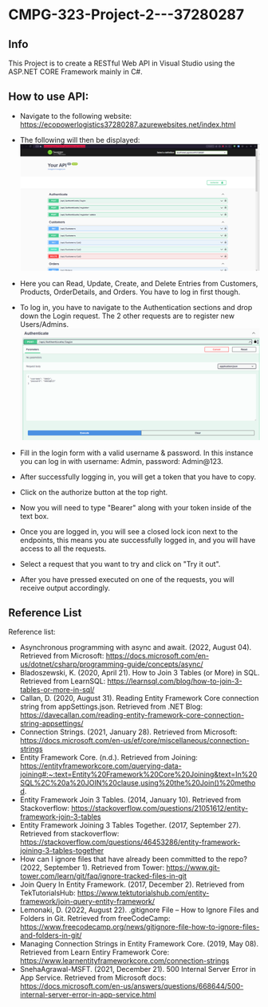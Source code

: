 # CMPG-323-Project-2---37280287
## Info
This Project is to create a RESTful Web API in Visual Studio using the ASP.NET CORE Framework mainly in C#.

## How to use API:
- Navigate to the following website: https://ecopowerlogistics37280287.azurewebsites.net/index.html
- The following will then be displayed:
![](image_2023-08-31_145036487.png)
- Here you can Read, Update, Create, and Delete Entries from Customers, Products, OrderDetails, and Orders. You have to log in first though.
- To log in, you have to navigate to the Authentication sections and drop down the Login request. The 2 other requests are to register new Users/Admins.
![](image_2023-08-31_145248360.png)
- Fill in the login form with a valid username & password. In this instance you can log in with username: Admin, password: Admin@123.

- After successfully logging in, you will get a token that you have to copy.

- Click on the authorize button at the top right.

- Now you will need to type "Bearer" along with your token inside of the text box.

- Once you are logged in, you will see a closed lock icon next to the endpoints, this means you ate successfully logged in, and you will have access to all the requests.

- Select a request that you want to try and click on "Try it out".

- After you have pressed executed on one of the requests, you will receive output accordingly.

## Reference List
Reference list:
- Asynchronous programming with async and await. (2022, August 04). Retrieved from Microsoft: https://docs.microsoft.com/en-us/dotnet/csharp/programming-guide/concepts/async/
- Bladoszewski, K. (2020, April 21). How to Join 3 Tables (or More) in SQL. Retrieved from LearnSQL: https://learnsql.com/blog/how-to-join-3-tables-or-more-in-sql/
- Callan, D. (2020, August 31). Reading Entity Framework Core connection string from appSettings.json. Retrieved from .NET Blog: https://davecallan.com/reading-entity-framework-core-connection-string-appsettings/
- Connection Strings. (2021, January 28). Retrieved from Microsoft: https://docs.microsoft.com/en-us/ef/core/miscellaneous/connection-strings
- Entity Framework Core. (n.d.). Retrieved from Joining: https://entityframeworkcore.com/querying-data-joining#:~:text=Entity%20Framework%20Core%20Joining&text=In%20SQL%2C%20a%20JOIN%20clause,using%20the%20Join()%20method.
- Entity Framework Join 3 Tables. (2014, January 10). Retrieved from Stackoverflow: https://stackoverflow.com/questions/21051612/entity-framework-join-3-tables
- Entity Framework Joining 3 Tables Together. (2017, September 27). Retrieved from stackoverflow: https://stackoverflow.com/questions/46453286/entity-framework-joining-3-tables-together
- How can I ignore files that have already been committed to the repo? (2022, September 1). Retrieved from Tower: https://www.git-tower.com/learn/git/faq/ignore-tracked-files-in-git
- Join Query In Entity Framework. (2017, December 2). Retrieved from TekTutorialsHub: https://www.tektutorialshub.com/entity-framework/join-query-entity-framework/
- Lemonaki, D. (2022, August 22). .gitignore File – How to Ignore Files and Folders in Git. Retrieved from freeCodeCamp: https://www.freecodecamp.org/news/gitignore-file-how-to-ignore-files-and-folders-in-git/
- Managing Connection Strings in Entity Framework Core. (2019, May 08). Retrieved from Learn Entiry Framework Core: https://www.learnentityframeworkcore.com/connection-strings
- SnehaAgrawal-MSFT. (2021, December 21). 500 Internal Server Error in App Service. Retrieved from Microsoft docs: https://docs.microsoft.com/en-us/answers/questions/668644/500-internal-server-error-in-app-service.html

